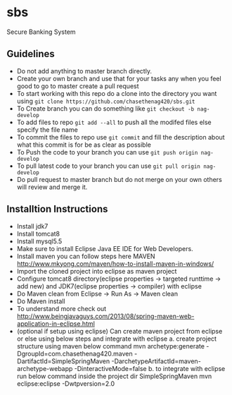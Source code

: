 # sbs
Secure Banking System

## Guidelines
* Do not add anything to master branch directly.
* Create your own branch and use that for your tasks any when you feel good to go to master create a pull request
* To start working with this repo do a clone into the directory you want using `git clone https://github.com/chasethenag420/sbs.git`
* To Create branch you can do something like `git checkout -b nag-develop`
* To add files to repo `git add --all` to push all the modifed files else specify the file name
* To commit the files to repo use `git commit` and fill the description about what this commit is for be as clear as possible
* To Push the code to your branch you can use `git push origin nag-develop`
* To pull latest code to your branch you can use `git pull origin nag-develop`
* Do pull request to master branch but do not merge on your own others will review and merge it.

## Installtion Instructions

* Install jdk7
* Install tomcat8
* Install mysql5.5
* Make sure to install Eclipse Java EE IDE for Web Developers.
* Install maven  you can follow steps here MAVEN http://www.mkyong.com/maven/how-to-install-maven-in-windows/
* Import the cloned project into eclipse as maven project
* Configure tomcat8 directory(eclipse properties -> targeted runttime -> add new) and JDK7(eclipse properties -> compiler) with eclipse
* Do Maven clean from Eclipse -> Run As -> Maven clean
* Do Maven install 
* To understand more check out http://www.beingjavaguys.com/2013/08/spring-maven-web-application-in-eclipse.html
* (optional if setup using eclipse) Can create maven project from eclipse or else using below steps and integrate with eclipse
	a. create project structure using maven below command
		mvn archetype:generate -DgroupId=com.chasethenag420.maven -DartifactId=SimpleSpringMaven -DarchetypeArtifactId=maven-archetype-webapp -DinteractiveMode=false
	b. to integrate with eclipse run below command inside the project dir SimpleSpringMaven
		mvn eclipse:eclipse -Dwtpversion=2.0
